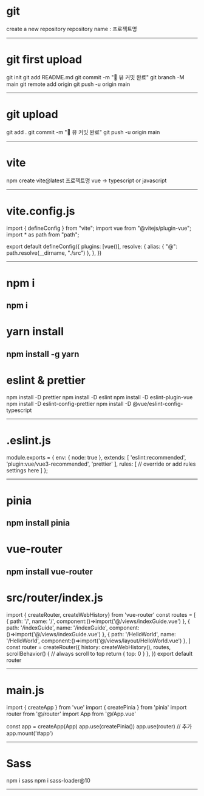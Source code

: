 # git

create a new repository
repository name : 프로젝트명

---

# git first upload

git init
git add README.md
git commit -m "😤 뷰 커밋 완료"
git branch -M main
git remote add origin
git push -u origin main

---

# git upload

git add .
git commit -m "😤 뷰 커밋 완료"
git push -u origin main

---

# vite

npm create vite@latest 프로젝트명
vue -> typescript or javascript

---

# vite.config.js

import { defineConfig } from "vite";
import vue from "@vitejs/plugin-vue";
import \* as path from "path";

export default defineConfig({
plugins: [vue()],
resolve: {
alias: { "@": path.resolve(\_\_dirname, "./src") },
},
})

---

# npm i

## npm i

# yarn install

## npm install -g yarn

# eslint & prettier

npm install -D prettier
npm install -D eslint
npm install -D eslint-plugin-vue
npm install -D eslint-config-prettier
npm install -D @vue/eslint-config-typescript

---

# .eslint.js

module.exports = {
env: {
node: true
},
extends: [
'eslint:recommended',
'plugin:vue/vue3-recommended',
'prettier'
],
rules: [
// override or add rules settings here
]
};

---

# pinia

## npm install pinia

# vue-router

## npm install vue-router

# src/router/index.js

import { createRouter, createWebHistory} from 'vue-router'
const routes = [
{
path: '/',
name: '/',
component:()=>import('@/views/indexGuide.vue')
},
{
path: '/indexGuide',
name: '/indexGuide',
component:()=>import('@/views/indexGuide.vue')
},
{
path: '/HelloWorld',
name: '/HelloWorld',
component:()=>import('@/views/layout/HelloWorld.vue')
},
]
const router = createRouter({
history: createWebHistory(),
routes,
scrollBehavior() {
// always scroll to top
return { top: 0 }
},
})
export default router

---

# main.js

import { createApp } from 'vue'
import { createPinia } from 'pinia'
import router from '@/router'
import App from '@/App.vue'

const app = createApp(App)
app.use(createPinia())
app.use(router) // 추가
app.mount('#app')

---

# Sass

npm i sass
npm i sass-loader@10

---
